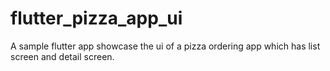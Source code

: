 # flutter_pizza_app_ui
A sample flutter app showcase the ui of a pizza ordering app which has list screen and detail screen.
